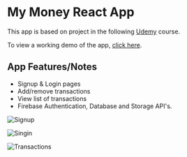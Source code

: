 # My Money React App

This app is based on project in the following [Udemy](https://www.udemy.com/course/build-web-apps-with-react-firebase/) course.

To view a working demo of the app, [click here](https://money-app-udemy.firebaseapp.com/).

## App Features/Notes

- Signup & Login pages
- Add/remove transactions
- View list of transactions
- Firebase Authentication, Database and Storage API's.

![Signup](/src/signin.png)

![Singin](/src/login.png)

![Transactions](/src/transactions.png)
